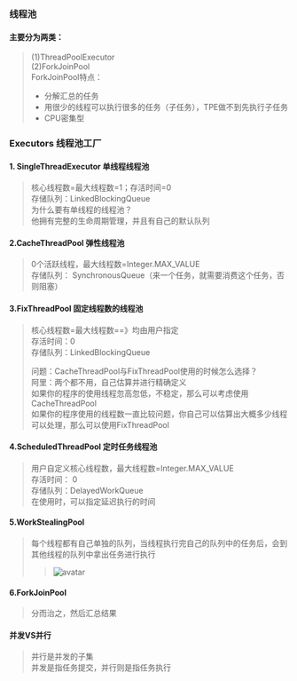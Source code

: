 ### 线程池
#### 主要分为两类：
>(1)ThreadPoolExecutor  
>(2)ForkJoinPool  
>ForkJoinPool特点：  
>* 分解汇总的任务  
>* 用很少的线程可以执行很多的任务（子任务），TPE做不到先执行子任务   
>* CPU密集型  

### Executors 线程池工厂
#### 1. SingleThreadExecutor 单线程线程池
> 核心线程数=最大线程数=1；存活时间=0  
> 存储队列：LinkedBlockingQueue  
> 为什么要有单线程的线程池？  
> 他拥有完整的生命周期管理，并且有自己的默认队列  
>
#### 2.CacheThreadPool 弹性线程池
> 0个活跃线程，最大线程数=Integer.MAX_VALUE  
> 存储队列： SynchronousQueue（来一个任务，就需要消费这个任务，否则阻塞）  


#### 3.FixThreadPool 固定线程数的线程池 
> 核心线程数=最大线程数==》均由用户指定  
> 存活时间：0  
> 存储队列：LinkedBlockingQueue  
>
>问题：CacheThreadPool与FixThreadPool使用的时候怎么选择？  
>阿里：两个都不用，自己估算并进行精确定义  
> 如果你的程序的使用线程忽高忽低，不稳定，那么可以考虑使用CacheThreadPool  
> 如果你的程序使用的线程数一直比较问题，你自己可以估算出大概多少线程可以处理，那么可以使用FixThreadPool  
>
#### 4.ScheduledThreadPool 定时任务线程池
> 用户自定义核心线程数，最大线程数=Integer.MAX_VALUE  
> 存活时间： 0  
> 存储队列：DelayedWorkQueue  
> 在使用时，可以指定延迟执行的时间  
>
#### 5.WorkStealingPool
> 每个线程都有自己单独的队列，当线程执行完自己的队列中的任务后，会到其他线程的队列中拿出任务进行执行  
>>![avatar](/Users/liufuwei/Documents/my-project/my-juc/JUC/myJuc/image/workStealThreadPool.png) 

#### 6.ForkJoinPool
> 分而治之，然后汇总结果    

#### 并发VS并行
> 并行是并发的子集    
> 并发是指任务提交，并行则是指任务执行  